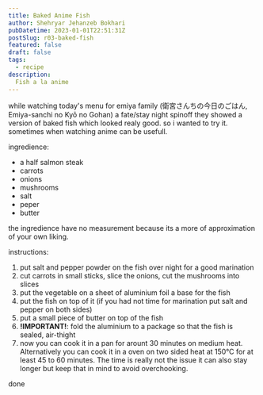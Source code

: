 ```yaml
---
title: Baked Anime Fish
author: Shehryar Jehanzeb Bokhari
pubDatetime: 2023-01-01T22:51:31Z
postSlug: r03-baked-fish
featured: false
draft: false
tags:
  - recipe
description:
  Fish a la anime
---
```


while watching today's menu for emiya family (衛宮さんちの今日のごはん, Emiya-sanchi no Kyō no Gohan) a fate/stay night spinoff they showed a version of baked fish which looked realy good. so i wanted to try it.
sometimes when watching anime can be usefull.

ingredience:
- a half salmon steak
- carrots
- onions
- mushrooms
- salt
- peper
- butter

the ingredience have no measurement because its a more of approximation of your own liking.

instructions:
1. put salt and pepper powder on the fish over night for a good marination
2. cut carrots in small sticks, slice the onions, cut the mushrooms into slices
3. put the vegetable on a sheet of aluminium foil a base for the fish
4. put the fish on top of it (if you had not time for marination put salt and pepper on both sides)
5. put a small piece of butter on top of the fish
6. **!IMPORTANT!**: fold the aluminium to a package so that the fish is sealed, air-thight
7. now you can cook it in a pan for arount 30 minutes on medium heat. Alternatively you can cook it in a oven on two sided heat at 150°C for at least 45 to 60 minutes. The time is really not the issue it can also stay longer but keep that in mind to avoid overchooking.

done